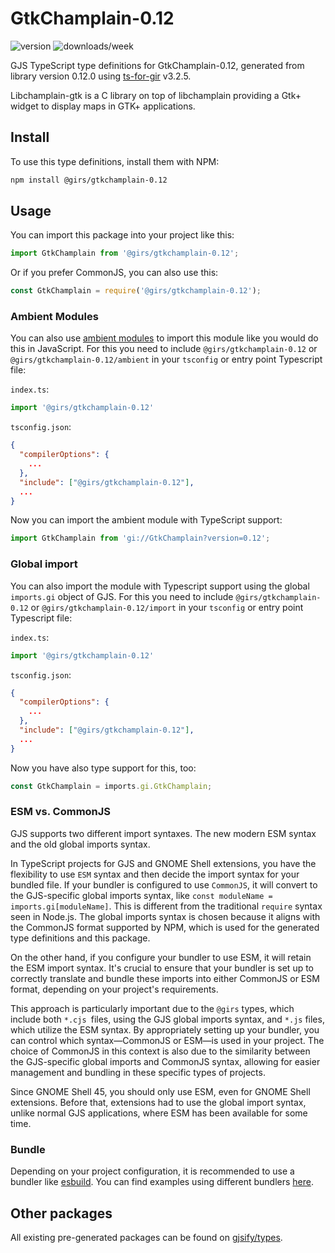
# GtkChamplain-0.12

![version](https://img.shields.io/npm/v/@girs/gtkchamplain-0.12)
![downloads/week](https://img.shields.io/npm/dw/@girs/gtkchamplain-0.12)


GJS TypeScript type definitions for GtkChamplain-0.12, generated from library version 0.12.0 using [ts-for-gir](https://github.com/gjsify/ts-for-gir) v3.2.5.

Libchamplain-gtk is a C library on top of libchamplain providing a Gtk+ widget to display maps in GTK+ applications.

## Install

To use this type definitions, install them with NPM:
```bash
npm install @girs/gtkchamplain-0.12
```

## Usage

You can import this package into your project like this:
```ts
import GtkChamplain from '@girs/gtkchamplain-0.12';
```

Or if you prefer CommonJS, you can also use this:
```ts
const GtkChamplain = require('@girs/gtkchamplain-0.12');
```

### Ambient Modules

You can also use [ambient modules](https://github.com/gjsify/ts-for-gir/tree/main/packages/cli#ambient-modules) to import this module like you would do this in JavaScript.
For this you need to include `@girs/gtkchamplain-0.12` or `@girs/gtkchamplain-0.12/ambient` in your `tsconfig` or entry point Typescript file:

`index.ts`:
```ts
import '@girs/gtkchamplain-0.12'
```

`tsconfig.json`:
```json
{
  "compilerOptions": {
    ...
  },
  "include": ["@girs/gtkchamplain-0.12"],
  ...
}
```

Now you can import the ambient module with TypeScript support: 

```ts
import GtkChamplain from 'gi://GtkChamplain?version=0.12';
```

### Global import

You can also import the module with Typescript support using the global `imports.gi` object of GJS.
For this you need to include `@girs/gtkchamplain-0.12` or `@girs/gtkchamplain-0.12/import` in your `tsconfig` or entry point Typescript file:

`index.ts`:
```ts
import '@girs/gtkchamplain-0.12'
```

`tsconfig.json`:
```json
{
  "compilerOptions": {
    ...
  },
  "include": ["@girs/gtkchamplain-0.12"],
  ...
}
```

Now you have also type support for this, too:

```ts
const GtkChamplain = imports.gi.GtkChamplain;
```


### ESM vs. CommonJS

GJS supports two different import syntaxes. The new modern ESM syntax and the old global imports syntax.

In TypeScript projects for GJS and GNOME Shell extensions, you have the flexibility to use `ESM` syntax and then decide the import syntax for your bundled file. If your bundler is configured to use `CommonJS`, it will convert to the GJS-specific global imports syntax, like `const moduleName = imports.gi[moduleName]`. This is different from the traditional `require` syntax seen in Node.js. The global imports syntax is chosen because it aligns with the CommonJS format supported by NPM, which is used for the generated type definitions and this package.

On the other hand, if you configure your bundler to use ESM, it will retain the ESM import syntax. It's crucial to ensure that your bundler is set up to correctly translate and bundle these imports into either CommonJS or ESM format, depending on your project's requirements.

This approach is particularly important due to the `@girs` types, which include both `*.cjs `files, using the GJS global imports syntax, and `*.js` files, which utilize the ESM syntax. By appropriately setting up your bundler, you can control which syntax—CommonJS or ESM—is used in your project. The choice of CommonJS in this context is also due to the similarity between the GJS-specific global imports and CommonJS syntax, allowing for easier management and bundling in these specific types of projects.

Since GNOME Shell 45, you should only use ESM, even for GNOME Shell extensions. Before that, extensions had to use the global import syntax, unlike normal GJS applications, where ESM has been available for some time.

### Bundle

Depending on your project configuration, it is recommended to use a bundler like [esbuild](https://esbuild.github.io/). You can find examples using different bundlers [here](https://github.com/gjsify/ts-for-gir/tree/main/examples).

## Other packages

All existing pre-generated packages can be found on [gjsify/types](https://github.com/gjsify/types).

